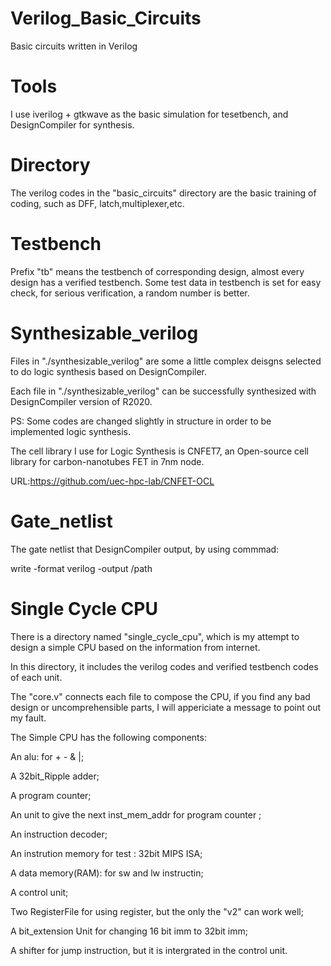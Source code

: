 # Verilog_Basic_Circuits
Basic circuits written in Verilog

# Tools
I use iverilog + gtkwave as the basic simulation for tesetbench, and DesignCompiler for synthesis.

# Directory
The verilog codes in the "basic_circuits" directory are the basic training of coding, such as DFF, latch,multiplexer,etc.

# Testbench 
Prefix "tb" means the testbench of corresponding design, almost every design has a verified testbench. Some test data in testbench is set for easy check, for serious verification, a random number is better.

# Synthesizable_verilog
Files in "./synthesizable_verilog" are some a little complex deisgns selected to do logic synthesis based on DesignCompiler.

Each file in "./synthesizable_verilog" can be successfully synthesized with DesignCompiler version of R2020.

PS: Some codes are changed slightly in structure in order to be implemented logic synthesis.

The cell library I use for Logic Synthesis is CNFET7, an Open-source cell library for carbon-nanotubes FET in 7nm node.

URL:https://github.com/uec-hpc-lab/CNFET-OCL

# Gate_netlist
The gate netlist that DesignCompiler output,
by using commmad:

write -format verilog -output /path

# Single Cycle CPU
There is a directory named "single_cycle_cpu", which is my attempt to design a simple CPU based on the information from internet. 

In this directory, it includes the verilog codes and verified testbench codes of each unit.

The "core.v" connects each file to compose the CPU, if you find any bad design or uncomprehensible parts, I will appericiate a message to point out my fault.

The Simple CPU has the following components:

An alu: for  + - & |;

A 32bit_Ripple adder;

A program counter;

An unit to give the next inst_mem_addr for program counter ;

An instruction decoder;

An instrution memory for test : 32bit MIPS ISA;

A data memory(RAM): for sw and lw instructin;

A control unit;

Two RegisterFile for using register, but the only the "v2" can work well;

A bit_extension Unit for changing 16 bit imm to 32bit imm;

A shifter for jump instruction, but it is intergrated in the control unit.







